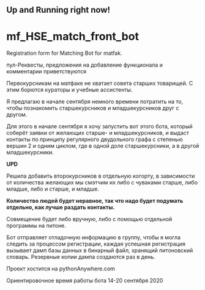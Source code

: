 ## Up and Running right now!


# mf_HSE_match_front_bot
Registration form for Matching Bot for matfak.


пул-Реквесты, предложения на добавление функционала и комментарии приветствуются

Первокурсникам на матфаке не хватает совета старших товарищей.
С этим борются кураторы и учебные ассистенты.

Я предлагаю в начале сентября немного времени потратить на то, чтобы познакомить 
старшекурсников и младшекурсников друг с другом.

Для этого в начале сентября я хочу запустить вот этого бота, который соберёт
заявки от желающих старше- и младшекурсников, и выдаст контакты по принципу
регулярного двудольного графа с степенью вершин 2 и одним циклом, где в одной
доле старшекурсники, а в другой младшекурсники.

**UPD**

Решила добавить второкурсников в отдельную когорту, в зависимости от количества желающих мы смэтчим их либо  с чуваками старше, либо младше,
 либо и старше, и младше.
 
__Количество людей будет неравное, так что надо будет подумать отдельно, как лучше раздать контакты.__

Совмещение будет либо вручную, либо с помощью отдельной программы на питоне.

Бот отправляет отладочную информацию в группу, чтобы я могла следить за процессом регистрации,
каждая успешная регистрация вызывает дамп базы данных в бинарный файл, хранящий
питоновский словарь. Резервные копии дампа создаются раз в день.

Проект хостится на pythonAnywhere.com

Ориентировочное время работы бота 14-20 сентября 2020
